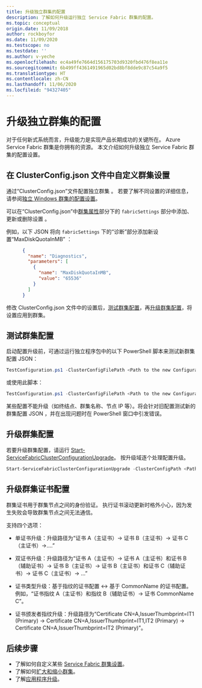 ```yaml
---
title: 升级独立群集的配置
description: 了解如何升级运行独立 Service Fabric 群集的配置。
ms.topic: conceptual
origin.date: 11/09/2018
author: rockboyfor
ms.date: 11/09/2020
ms.testscope: no
ms.testdate: ''
ms.author: v-yeche
ms.openlocfilehash: ec4a49fe7664d156175703d9320fbd476f8ea11e
ms.sourcegitcommit: 6b499ff4361491965d02bd8bf8dde9c87c54a9f5
ms.translationtype: HT
ms.contentlocale: zh-CN
ms.lasthandoff: 11/06/2020
ms.locfileid: "94327405"
---
```

<!--Verify Successfully-->
# <a name="upgrade-the-configuration-of-a-standalone-cluster"></a>升级独立群集的配置 

对于任何新式系统而言，升级能力是实现产品长期成功的关键所在。 Azure Service Fabric 群集是你拥有的资源。 本文介绍如何升级独立 Service Fabric 群集的配置设置。

## <a name="customize-cluster-settings-in-the-clusterconfigjson-file"></a>在 ClusterConfig.json 文件中自定义群集设置
通过“ClusterConfig.json”文件配置独立群集  。 若要了解不同设置的详细信息，请参阅[独立 Windows 群集的配置设置](service-fabric-cluster-manifest.md)。

可以在“ClusterConfig.json”中[群集属性](./service-fabric-cluster-manifest.md#cluster-properties)部分下的 `fabricSettings` 部分中添加、更新或删除设置  。 

例如，以下 JSON 将向 `fabricSettings` 下的“诊断”部分添加新设置“MaxDiskQuotaInMB”   ：

```json
      {
        "name": "Diagnostics",
        "parameters": [
          {
            "name": "MaxDiskQuotaInMB",
            "value": "65536"
          }
        ]
      }
```

修改 ClusterConfig.json 文件中的设置后，[测试群集配置](#test-the-cluster-configuration)，再[升级群集配置](#upgrade-the-cluster-configuration)，将设置应用到群集。 

## <a name="test-the-cluster-configuration"></a>测试群集配置
启动配置升级前，可通过运行独立程序包中的以下 PowerShell 脚本来测试新群集配置 JSON：

```powershell
TestConfiguration.ps1 -ClusterConfigFilePath <Path to the new Configuration File> -OldClusterConfigFilePath <Path to the old Configuration File>
```

或使用此脚本：

```powershell
TestConfiguration.ps1 -ClusterConfigFilePath <Path to the new Configuration File> -OldClusterConfigFilePath <Path to the old Configuration File> -FabricRuntimePackagePath <Path to the .cab file which you want to test the configuration against>
```

某些配置不能升级（如终结点、群集名称、节点 IP 等）。将会针对旧配置测试新的群集配置 JSON ，并在出现问题时在 PowerShell 窗口中引发错误。

## <a name="upgrade-the-cluster-configuration"></a>升级群集配置
若要升级群集配置，请运行 [Start-ServiceFabricClusterConfigurationUpgrade](https://docs.microsoft.com/powershell/module/servicefabric/start-servicefabricclusterconfigurationupgrade)。 按升级域逐个处理配置升级。

```powershell
Start-ServiceFabricClusterConfigurationUpgrade -ClusterConfigPath <Path to Configuration File>
```

## <a name="upgrade-cluster-certificate-configuration"></a>升级群集证书配置
群集证书用于群集节点之间的身份验证。 执行证书滚动更新时格外小心，因为发生失败会导致群集节点之间无法通信。

支持四个选项：  

* 单证书升级：升级路径为“证书 A（主证书）-> 证书 B（主证书）-> 证书 C（主证书）->....”

* 双证书升级：升级路径为“证书 A（主证书）-> 证书 A（主证书）和证书 B（辅助证书）-> 证书 B（主证书）-> 证书 B（主证书）和证书 C（辅助证书）-> 证书 C（主证书）-> ...”

* 证书类型升级：基于指纹的证书配置 <-> 基于 CommonName 的证书配置。 例如，“证书指纹 A（主证书）和指纹 B（辅助证书）-> 证书 CommonName C”。

* 证书颁发者指纹升级：升级路径为“Certificate CN=A,IssuerThumbprint=IT1 (Primary) -> Certificate CN=A,IssuerThumbprint=IT1,IT2 (Primary) -> Certificate CN=A,IssuerThumbprint=IT2 (Primary)”。

## <a name="next-steps"></a>后续步骤
* 了解如何自定义某些 [Service Fabric 群集设置](service-fabric-cluster-fabric-settings.md)。
* 了解如何[扩大和缩小群集](service-fabric-cluster-scale-in-out.md)。
* 了解[应用程序升级](service-fabric-application-upgrade.md)。

<!--Image references-->

[getfabversions]: ./media/service-fabric-cluster-upgrade-windows-server/getfabversions.PNG

<!-- Update_Description: update meta properties, wording update, update link -->
